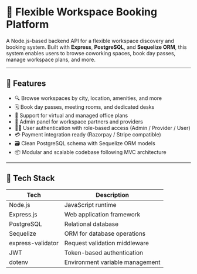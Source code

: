 # 🏢 Flexible Workspace Booking Platform

A Node.js-based backend API for a flexible workspace discovery and booking system. Built with **Express**, **PostgreSQL**, and **Sequelize ORM**, this system enables users to browse coworking spaces, book day passes, manage workspace plans, and more.

---

## 🚀 Features

- 🔍 Browse workspaces by city, location, amenities, and more
- 🗓 Book day passes, meeting rooms, and dedicated desks
- 🧾 Support for virtual and managed office plans
- 🔐 Admin panel for workspace partners and providers
- 🧑‍💼 User authentication with role-based access (Admin / Provider / User)
- 💳 Payment integration ready (Razorpay / Stripe compatible)
- 🗃 Clean PostgreSQL schema with Sequelize ORM models
- 📦 Modular and scalable codebase following MVC architecture

---

## 🧰 Tech Stack

| Tech              | Description                             |
|-------------------|-----------------------------------------|
| Node.js           | JavaScript runtime                      |
| Express.js        | Web application framework               |
| PostgreSQL        | Relational database                     |
| Sequelize         | ORM for database operations             |
| express-validator | Request validation middleware           |
| JWT               | Token-based authentication              |
| dotenv            | Environment variable management         |
